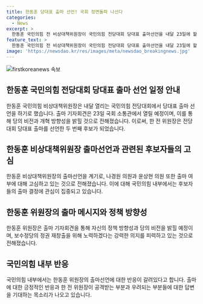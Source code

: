 ```yaml
---
title: 한동훈 당대표 출마 선언! 국회 정면돌파 나선다
categories:
  - News
excerpt: >
  한동훈 국민의힘 전 비상대책위원장이 국민의힘 전당대회 당대표 출마선언을 내달 23일에 할 예정이다. 출마선언을 통해 당의 개혁 방향과 비전을 공개할 예정이며, 이에 대한 관심이 높아지고 있다. 한 전 위원장은 출마 메시지에 대한 공격에 대비하여 답변을 준비하고 있으며, 장동혁 국민의힘 원내수석대변인은 출마를 지지하는 발언을 하며 한 전 위원장의 출마에 대한 기대감을 보여주고 있다.
feature_text: >
  한동훈 국민의힘 전 비상대책위원장이 국민의힘 전당대회 당대표 출마선언을 내달 23일에 할 예정이다. 출마선언을 통해 당의 개혁 방향과 비전을 공개할 예정이며, 이에 대한 관심이 높아지고 있다. 한 전 위원장은 출마 메시지에 대한 공격에 대비하여 답변을 준비하고 있으며, 장동혁 국민의힘 원내수석대변인은 출마를 지지하는 발언을 하며 한 전 위원장의 출마에 대한 기대감을 보여주고 있다.
image: 'https://newsdao.kr/res/images/meta/newsdao_breakingnews.jpg'
---
```


<p><img src="https://newsdao.kr/res/images/meta/newsdao_breakingnews.jpg" alt="firstkoreanews 속보" /></p>

<h2 data-ke-size="size26">한동훈 국민의힘 전당대회 당대표 출마 선언 일정 안내</h2>

<p data-ke-size="size16">한동훈 국민의힘 비상대책위원장은 내달 열리는 국민의힘 전당대회에서 당대표 출마 선언을 하기로 했습니다. 출마 기자회견은 23일 국회 소통관에서 열릴 예정이며, 이를 통해 당의 비전과 개혁 방향성을 밝힐 것으로 전해졌습니다. 이로써, 한 전 위원장은 전당대회 당대표 출마를 선언한 두 번째 후보가 되었습니다.</p>

<h2 data-ke-size="size26">한동훈 비상대책위원장 출마선언과 관련된 후보자들의 고심</h2>

<p data-ke-size="size16">한동훈 비상대책위원장의 출마선언을 계기로, 나경원 의원과 윤상현 의원 또한 출마 여부에 대해 고심하고 있는 것으로 전해졌습니다. 이에 대해 국민의힘 내부에서는 후보자들의 출마 결정에 관심이 집중되고 있습니다.</p>

<h2 data-ke-size="size26">한동훈 위원장의 출마 메시지와 정책 방향성</h2>

<p data-ke-size="size16">한동훈 위원장은 출마 기자회견을 통해 자신의 정책 방향성과 당의 비전을 밝힐 예정이며, 보수정당의 정권 재창출을 위해 노력하겠다는 강력한 의지를 피력하고 있는 것으로 전해졌습니다. </p>

<h2 data-ke-size="size26">국민의힘 내부 반응</h2>

<p data-ke-size="size16">국민의힘 내부에서는 한동훈 위원장의 출마선언에 대한 반응이 갈려있다고 합니다. 출마에 대한 긍정적인 반응과 한 전 위원장이 공격받는 부분과 우려되는 부분들에 대한 답변을 기대하는 목소리가 나오고 있습니다.</p>

